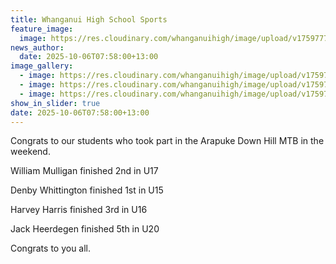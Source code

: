 ```yaml
---
title: Whanganui High School Sports
feature_image:
  image: https://res.cloudinary.com/whanganuihigh/image/upload/v1759777002/News/mtb2.jpg
news_author:
  date: 2025-10-06T07:58:00+13:00
image_gallery:
  - image: https://res.cloudinary.com/whanganuihigh/image/upload/v1759777003/News/mtb1.jpg
  - image: https://res.cloudinary.com/whanganuihigh/image/upload/v1759777003/News/mtb.jpg
  - image: https://res.cloudinary.com/whanganuihigh/image/upload/v1759777002/News/mtb3.jpg
show_in_slider: true
date: 2025-10-06T07:58:00+13:00
---
```

Congrats to our students who took part in the Arapuke Down Hill MTB in the weekend. 

William Mulligan finished 2nd in U17 

Denby Whittington finished 1st in U15 

Harvey Harris finished 3rd in U16 

Jack Heerdegen finished 5th in U20 

Congrats to you all.
